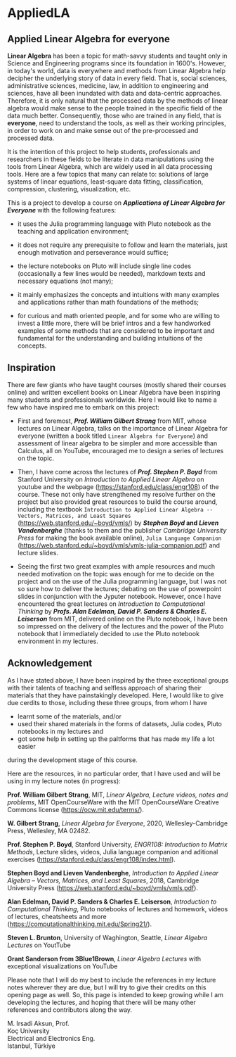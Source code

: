 # AppliedLA
 
 ## Applied Linear Algebra for everyone

**Linear Algebra** has been a topic for math-savvy students and taught only in Science and Engineering programs since its foundation in 1600's. However, in today's world, data is everywhere and methods from Linear Algebra help decipher the underlying story of data in every field. That is, social sciences, administrative sciences, medicine, law, in addition to engineering and sciences, have all been inundated with data and data-centric approaches. Therefore, it is only natural that the processed data by the methods of linear algebra would make sense to the people trained in the specific field of the data much better.  Consequently, those who are trained in any field, that is **everyone**, need to understand the tools, as well as their working principles, in order to work on and make sense out of the pre-processed and processed data.

It is the intention of this project to help students, professionals and researchers in these fields to be literate in data manipulations using the tools from Linear Algebra, which are widely used in all data processing tools. Here are a few topics that many can relate to: solutions of large systems of linear equations, least-square data fitting, classification, compression, clustering, visualization, etc. 

This is a project to develop a course on **_Applications of Linear Algebra for Everyone_** with the following features:

* it uses the Julia programming language with Pluto notebook as the teaching and application environment; 

* it does not require any prerequisite to follow and learn the materials, just enough motivation and perseverance would suffice; 

* the lecture notebooks on Pluto will include single line codes (occasionally a few lines would be needed), markdown texts and necessary equations (not many); 

* it mainly emphasizes the concepts and intuitions with many examples and applications rather than math foundations of the methods;

* for curious and math oriented people, and for some who are willing to invest a little more, there will be brief intros and a few handworked examples of some methods that are considered to be important and fundamental for the understanding and building intuitions of the concepts.

## Inspiration

There are few giants who have taught courses (mostly shared their courses online) and written excellent books on Linear Algebra have been inspiring many students and professionals worldwide. Here I would like to name a few who have inspired me to embark on this project:

* First and foremost, **_Prof. William Gilbert Strang_** from MIT, whose lectures on Linear Algebra, talks on the importance of Linear Algebra for everyone (written a book titled ``Linear Algebra for Everyone``) and assessment of linear algebra to be simpler and more accessible than Calculus, all on YouTube, encouraged me to design a series of lectures on the topic. 

* Then, I have come across the lectures of **_Prof. Stephen P. Boyd_** from Stanford University on _Introduction to Applied Linear Algebra_ on youtube and the webpage (https://stanford.edu/class/engr108) of the course. These not only have strengthened my resolve further on the project but also provided great resources to build the course around, including the textbook ``Introduction to Applied Linear Algebra -- Vectors, Matrices, and Least Squares`` (https://web.stanford.edu/~boyd/vmls/) by **_Stephen Boyd_ and _Lieven Vandenberghe_** (thanks to them and the publisher _Cambridge University Press_ for making the book available online), ``Julia Language Companion`` (https://web.stanford.edu/~boyd/vmls/vmls-julia-companion.pdf) and lecture slides. 

* Seeing the first two great examples with ample resources and much needed motivation on the topic was enough for me to decide on the project and on the use of the Julia programming language, but I was not so sure how to deliver the lectures; debating on the use of powerpoint slides in conjunction with the Jyputer notebook. However, once I have encountered the great lectures on _Introduction to Computational Thinking_ by  **_Profs. Alan Edelman, David P. Sanders & Charles E. Leiserson_** from MIT, delivered online on the Pluto notebook, I have been so impressed on the delivery of the lectures and the power of the Pluto notebook that I immediately decided to use the Pluto notebook environment in my lectures. 

## Acknowledgement

As I have stated above, I have been inspired by the three exceptional groups with their talents of teaching and selfless approach of sharing their materials that they have painstakingly developed. Here, I would like to give due cerdits to those, including these three groups, from whom I have  

* learnt some of the materials, and/or 
* used their shared materials in the forms of datasets, Julia codes, Pluto notebooks in my lectures and 
* got some help in setting up the paltforms that has made my life a lot easier 

during the development stage of this course.


Here are the resources, in no particular order, that I have used and will be using in my lecture notes (in progress): 

**Prof. William Gilbert Strang**, MIT, _Linear Algebra, Lecture videos, notes and problems_, MIT OpenCourseWare with the MIT OpenCourseWare Creative Commons license (https://ocw.mit.edu/terms/).

**W. Gilbert Strang**, _Linear Algebra for Everyone_, 2020, Wellesley-Cambridge Press, Wellesley, MA 02482.

**Prof. Stephen P. Boyd**, Stanford University, _ENGR108: Introduction to Matrix Methods_, Lecture slides, videos, Julia language companion and aditional exercises (https://stanford.edu/class/engr108/index.html).

**Stephen Boyd and Lieven Vandenberghe**, _Introduction to Applied Linear Algebra – Vectors, Matrices, and Least Squares_, 2018, Cambridge University Press (https://web.stanford.edu/~boyd/vmls/vmls.pdf).

**Alan Edelman, David P. Sanders & Charles E. Leiserson**, _Introduction to Computational Thinking_, Pluto notebooks of lectures and homework, videos of lectures, cheatsheets and more (https://computationalthinking.mit.edu/Spring21/).

**Steven L. Brunton**, University of Waghington, Seattle, _Linear Algebra Lectures_ on YoutTube

**Grant Sanderson from 3Blue1Brown**, _Linear Algebra Lectures_ with exceptional visualizations on YouTube 

Please note that I will do my best to include the references in my lecture notes wherever they are due, but I will try to give their credits on this opening page as well. So, this page is intended to keep growing while I am developing the lectures, and hoping that there will be many other references and contributors along the way.

M. Irsadi Aksun, Prof.\
Koç University\
Electrical and Electronics Eng.\
Istanbul, Türkiye
